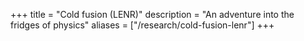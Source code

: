 +++
title = "Cold fusion (LENR)"
description = "An adventure into the fridges of physics"
aliases = ["/research/cold-fusion-lenr"]
+++